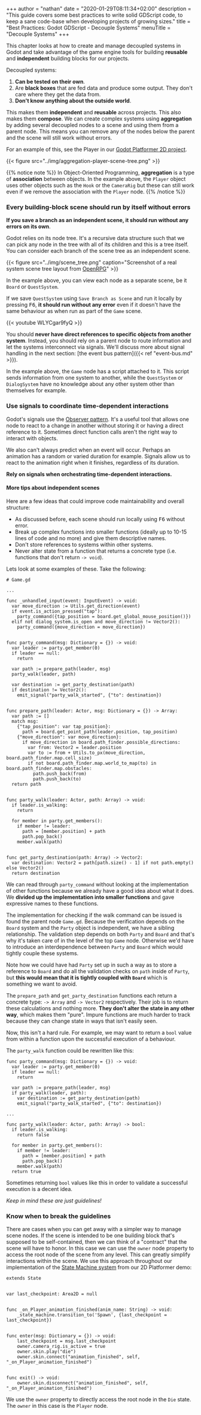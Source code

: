 +++
author = "nathan"
date = "2020-01-29T08:11:34+02:00"
description = "This guide covers some best practices to write solid GDScript code, to keep a sane code-base when developing projects of growing sizes."
title = "Best Practices: Godot GDScript - Decouple Systems"
menuTitle = "Decouple Systems"
+++

This chapter looks at how to create and manage decoupled systems in Godot and take advantage of the game engine tools for building **reusable** and **independent** building blocks for our projects.

Decoupled systems:

1. **Can be tested on their own**.
1. Are **black boxes** that are fed data and produce some output. They don't care where they get the data from.
1. **Don't know anything about the outside world**.

This makes them **independent** and **reusable** across projects. This also makes them **compose**. We can create complex systems using **aggregation** by adding several decoupled nodes to a scene and using them from a parent node. This means you can remove any of the nodes below the parent and the scene will still work without errors.

For an example of this, see the Player in our [Godot Platformer 2D project](//github.com/GDQuest/godot-platformer-2d).

{{< figure src="../img/aggregation-player-scene-tree.png" >}}

{{% notice note %}}
In Object-Oriented Programming, **aggregation** is a type of **association** between objects. In the example above, the `Player` object uses other objects such as the `Hook` or the `CameraRig` but these can still work even if we remove the association with the `Player` node.
{{% /notice %}}

### Every building-block scene should run by itself without errors

**If you save a branch as an independent scene, it should run without any errors on its own**.

Godot relies on its node tree. It's a recursive data structure such that we can pick any node in the tree with all of its children and this is a tree itself. You can consider each branch of the scene tree as an independent scene.

{{< figure
    src="../img/scene_tree.png"
    caption="Screenshot of a real system scene tree layout from [OpenRPG](//github.com/GDQuest/godot-open-rpg)" >}}

In the example above, you can view each node as a separate scene, be it `Board` or `QuestSystem`.

If we save `QuestSystem` using `Save Branch as Scene` and run it locally by pressing <kbd>F6</kbd>, **it should run without any error** even if it doesn't have the same behaviour as when run as part of the `Game` scene.

{{< youtube WLYCgar9fyQ >}}

You should **never have direct references to specific objects from another system**. Instead, you should rely on a parent node to route information and let the systems interconnect via signals. We'll discuss more about signal handling in the next section: [the event bus pattern]({{< ref "event-bus.md" >}}).

In the example above, the `Game` node has a script attached to it. This script sends information from one system to another, while the `QuestSystem` or `DialogSystem` have no knowledge about any other system other than themselves for example.

### Use signals to coordinate time-dependent interactions

Godot's signals use the [Observer pattern](//gameprogrammingpatterns.com/observer.html). It's a useful tool that allows one node to react to a change in another without storing it or having a direct reference to it. Sometimes direct function calls aren't the right way to interact with objects.

We also can't always predict when an event will occur. Perhaps an animation has a random or varied duration for example. Signals allow us to react to the animation right when it finishes, regardless of its duration.

**Rely on signals when orchestrating time-dependent interactions.**

#### More tips about independent scenes ####

Here are a few ideas that could improve code maintainability and overall structure:

  - As discussed before, each scene should run locally using <kbd>F6</kbd> without error.
  - Break up complex functions into smaller functions (ideally up to 10-15 lines of code and no more) and give them descriptive names.
  - Don't store references to systems within other systems.
  - Never alter state from a function that returns a concrete type (i.e. functions that don't return `-> void`).

  Lets look at some examples of these. Take the following:

```gdscript
# Game.gd

...

func _unhandled_input(event: InputEvent) -> void:
  var move_direction := Utils.get_direction(event)
  if event.is_action_pressed("tap"):
    party_command({tap_position = board.get_global_mouse_position()})
  elif not dialog_system.is_open and move_direction != Vector2():
    party_command({move_direction = move_direction})


func party_command(msg: Dictionary = {}) -> void:
  var leader := party.get_member(0)
  if leader == null:
    return

  var path := prepare_path(leader, msg)
  party_walk(leader, path)

  var destination := get_party_destination(path)
  if destination != Vector2():
    emit_signal("party_walk_started", {"to": destination})


func prepare_path(leader: Actor, msg: Dictionary = {}) -> Array:
  var path := []
  match msg:
    {"tap_position": var tap_position}:
      path = board.get_point_path(leader.position, tap_position)
    {"move_direction": var move_direction}:
      if move_direction in board.path_finder.possible_directions:
        var from: Vector2 = leader.position
        var to := from + Utils.to_px(move_direction, board.path_finder.map.cell_size)
        if not board.path_finder.map.world_to_map(to) in board.path_finder.map.obstacles:
          path.push_back(from)
          path.push_back(to)
  return path


func party_walk(leader: Actor, path: Array) -> void:
  if leader.is_walking:
    return

  for member in party.get_members():
    if member != leader:
      path = [member.position] + path
      path.pop_back()
    member.walk(path)


func get_party_destination(path: Array) -> Vector2:
  var destination: Vector2 = path[path.size() - 1] if not path.empty() else Vector2()
  return destination
```

We can read through `party_command` without looking at the implementation of other functions because we already have a good idea about what it does. We **divided up the implementation into smaller functions** and gave expressive names to these functions.

The implementation for checking if the walk command can be issued is found the parent node `Game.gd`. Because the verification depends on the `Board` system and the `Party` object is independent, we have a sibling relationship. The validation step depends on both `Party` and `Board` and that's why it's taken care of in the level of the top `Game` node. Otherwise we'd have to introduce an interdependence between `Party` and `Board` which would tightly couple these systems.

Note how we could have had `Party` set up in such a way as to store a reference to `Board` and do all the validation checks on `path` inside of `Party`, but **this would mean that it is tightly coupled with `Board`** which is something we want to avoid.

The `prepare_path` and `get_party_destination` functions each return a concrete type: `-> Array` and `-> Vector2` respectively. Their job is to return these calculations and nothing more. **They don't alter the state in any other way**, which makes them "pure". Impure functions are much harder to track because they can change state in ways that isn't easily seen.

Now, this isn't a hard rule. For example, we may want to return a `bool` value from within a function upon the successful execution of a behaviour.

The `party_walk` function could be rewritten like this:

```gdscript
func party_command(msg: Dictionary = {}) -> void:
  var leader := party.get_member(0)
  if leader == null:
    return

  var path := prepare_path(leader, msg)
  if party_walk(leader, path):
    var destination := get_party_destination(path)
    emit_signal("party_walk_started", {"to": destination})

...

func party_walk(leader: Actor, path: Array) -> bool:
  if leader.is_walking:
    return false

  for member in party.get_members():
    if member != leader:
      path = [member.position] + path
      path.pop_back()
    member.walk(path)
  return true
```

Sometimes returning `bool` values like this in order to validate a successful execution is a decent idea.

_Keep in mind these are just guidelines!_

### Know when to break the guidelines

There are cases when you can get away with a simpler way to manage scene nodes. If the scene is intended to be one building block that's supposed to be self-contained, then we can think of a "contract" that the scene will have to honor. In this case we can use the `owner` node property to access the root node of the scene from any level. This can greatly simplify interactions within the scene. We use this approach throughout our implementation of the [State Machine system](//gameprogrammingpatterns.com/state.html) from our 2D Platformer demo:

```gdscript
extends State


var last_checkpoint: Area2D = null


func _on_Player_animation_finished(anim_name: String) -> void:
	_state_machine.transition_to('Spawn', {last_checkpoint = last_checkpoint})


func enter(msg: Dictionary = {}) -> void:
	last_checkpoint = msg.last_checkpoint
	owner.camera_rig.is_active = true
	owner.skin.play("die")
	owner.skin.connect("animation_finished", self, "_on_Player_animation_finished")


func exit() -> void:
	owner.skin.disconnect("animation_finished", self, "_on_Player_animation_finished")
```

We use the `owner` property to directly access the root node in the `Die` state. The `owner` in this case is the `Player` node.
